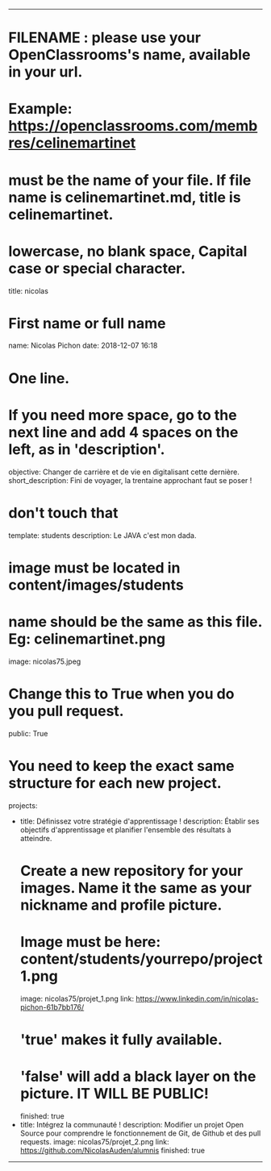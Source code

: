 ---

# FILENAME : please use your OpenClassrooms's name, available in your url.
# Example: https://openclassrooms.com/membres/celinemartinet
# must be the name of your file. If file name is celinemartinet.md, title is celinemartinet.
# lowercase, no blank space, Capital case or special character.
title: nicolas

# First name or full name
name: Nicolas Pichon
date: 2018-12-07 16:18

# One line.
# If you need more space, go to the next line and add 4 spaces on the left, as in 'description'.
objective: Changer de carrière et de vie en digitalisant cette dernière.
short_description: Fini de voyager, la trentaine approchant faut se poser !

# don't touch that
template: students
description:
    Le JAVA c'est mon dada.

# image must be located in content/images/students
# name should be the same as this file. Eg: celinemartinet.png
image: nicolas75.jpeg

# Change this to True when you do you pull request.
public: True

# You need to keep the exact same structure for each new project.
projects:
  - title: Définissez votre stratégie d'apprentissage !
    description: Établir ses objectifs d'apprentissage et planifier l'ensemble des résultats à atteindre.
    # Create a new repository for your images. Name it the same as your nickname and profile picture.
    # Image must be here: content/students/yourrepo/project1.png
    image: nicolas75/projet_1.png
    link: https://www.linkedin.com/in/nicolas-pichon-61b7bb176/
    # 'true' makes it fully available.
    # 'false' will add a black layer on the picture. IT WILL BE PUBLIC!
    finished: true
  - title: Intégrez la communauté !
    description: Modifier un projet Open Source pour comprendre le fonctionnement de Git, de Github et des pull requests.
    image: nicolas75/projet_2.png
    link: https://github.com/NicolasAuden/alumnis
    finished: true
    
---